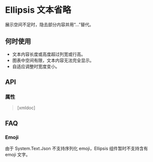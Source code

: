 # Ellipsis 文本省略

展示空间不足时，隐去部分内容并用“...”替代。

## 何时使用

- 文本内容长度或高度超过列宽或行高。
- 图表中空间有限，文本内容无法完全显示。
- 自适应调整时宽度变小。

<code-demo Src="Demos/Components/Ellipsis/Demos/Demo1"></code-demo>

## API

### 属性

> [xmldoc]

## FAQ

### Emoji

由于 System.Text.Json 不支持序列化 emoji，Ellipsis 组件暂时不支持含有 emoji 文字。